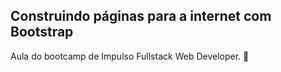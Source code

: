 ## Construindo páginas para a internet com Bootstrap
Aula do bootcamp de Impulso Fullstack Web Developer. 🚀
